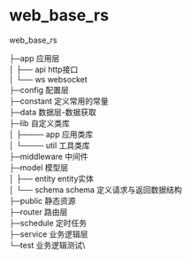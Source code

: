 # web_base_rs
web_base_rs

├─app 应用层\
│ ├──  api http接口\
│ └──  ws websocket\
├─config 配置层\
├─constant 定义常用的常量\
├─data 数据层-数据获取\
├─lib 自定义类库 \
│ ├──── app  应用类库 \
│ └──── util 工具类库 \
├─middleware 中间件\
├─model 模型层\
│ ├── entity entity实体\
│ └── schema schema 定义请求与返回数据结构\
├─public 静态资源\
├─router 路由层\
├─schedule 定时任务\
├─service 业务逻辑层\
└─test 业务逻辑测试\
